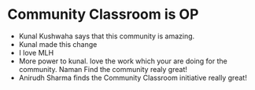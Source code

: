 # Community Classroom is OP

- Kunal Kushwaha says that this community is amazing.
- Kunal made this change
- I love MLH
- More power to kunal. love the work which your are doing for the community.
  Naman Find the community realy great!
- Anirudh Sharma finds the Community Classroom initiative really great!
